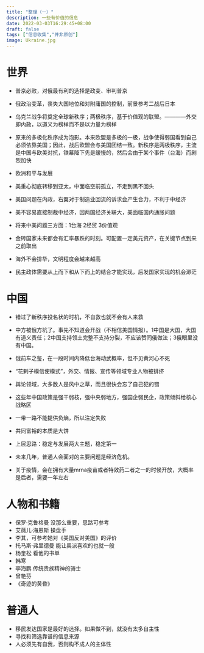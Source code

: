 ```yaml
---
title: "整理（一）"
description: 一些有价值的信息
date: 2022-03-03T16:29:45+08:00
draft: false
tags: ["信息收集","并非原创"]
image: Ukraine.jpg
---
```


# 世界

* 普京必败，对俄最有利的选择是政变、审判普京
* 俄政治变革，丧失大国地位和对附庸国的控制，前景参考二战后日本
* 乌克兰战争将奠定全球新秩序；两极秩序，基于价值观的联盟。————外交即内政，以道义为榜样而不是以力量为榜样
* 原来的多极化秩序成为泡影。本来欧盟是多极的一极，战争使得弱国看到自己必须依靠美国；因此，战后欧盟会与美国团结一致。新秩序是两极秩序，主流是中国与欧美对抗，铁幕降下先是缓慢的，然后会由于某个事件（台海）而剧烈加快
  
* 欧洲和平与发展
* 美重心彻底转移到亚太，中面临空前孤立，不走到黑不回头
* 美国问题在内政，右翼对于制造业回流的诉求会产生合力，不利于中经济
* 美不容易直接制裁中经济，因两国经济关联大，美面临国内通胀问题
* 将来中美问题三方面：1台海 2经贸 3价值观
* 金砖国家未来都会有汇率暴跌的时刻。可配置一定美元资产，在关键节点到来之前取出
* 海外不会排华，文明程度会越来越高
* 民主政体需要从上而下和从下而上的结合才能实现，后发国家实现的机会渺茫



# 中国

* 错过了新秩序投名状的时机，不自救也就不会有人来救
* 中方被俄方坑了。事先不知道会开战（不相信美国情报）。1中国是大国，大国有道义责任；2中国支持领土完整不支持分裂，不应该赞同俄做法；3俄眼里没有中国。
* 俄前车之鉴，在一段时间内降低台海动武概率，但不见黄河心不死
* “花剌子模信使模式”，外交、情报、宣传等领域专业人物被排挤
* 舆论领域，大多数人是风中之草，而且很快会忘了自己犯的错
  
* 这些年中国政策是强干弱枝，强中央弱地方，强国企弱民企，政策倾斜给核心战略区
* 一带一路不能提供负熵，所以注定失败
* 共同富裕的本质是大饼
* 上层思路：稳定与发展两大主题，稳定第一
  
* 未来几年，普通人会面对的主要问题是经济危机。
* 关于疫情，会在拥有大量mrna疫苗或者特效药二者之一的时候开放，大概率是后者，需要一年左右



# 人物和书籍

* 保罗·克鲁格曼 没那么重要，思路可参考
* 艾薇儿·海恩斯 操盘手
* 李其，可参考她对《美国反对美国》的评价
* 托马斯·弗里德曼 能让奥派喜欢的也就一般
* 杨奎松 看他的书单
* 韩寒
* 李海鹏 传统贵族精神的骑士
* 曾艳芬
* 《奇迹的黄昏》
  


# 普通人
* 移民发达国家是最好的选择。如果做不到，就没有太多自主性
* 寻找和筛选靠谱的信息来源
* 人必须先有自我，否则构不成人的主体性